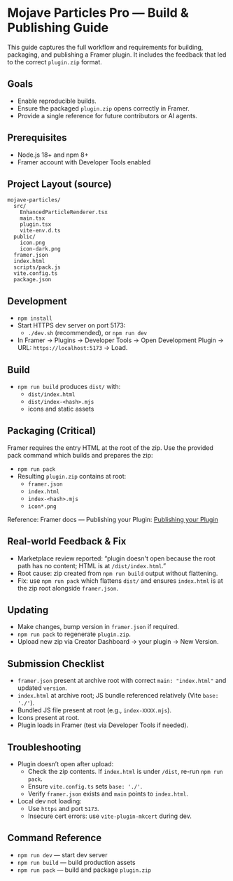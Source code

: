 # Mojave Particles Pro — Build & Publishing Guide

This guide captures the full workflow and requirements for building, packaging, and publishing a Framer plugin. It includes the feedback that led to the correct `plugin.zip` format.

## Goals
- Enable reproducible builds.
- Ensure the packaged `plugin.zip` opens correctly in Framer.
- Provide a single reference for future contributors or AI agents.

## Prerequisites
- Node.js 18+ and npm 8+
- Framer account with Developer Tools enabled

## Project Layout (source)
```
mojave-particles/
  src/
    EnhancedParticleRenderer.tsx
    main.tsx
    plugin.tsx
    vite-env.d.ts
  public/
    icon.png
    icon-dark.png
  framer.json
  index.html
  scripts/pack.js
  vite.config.ts
  package.json
```

## Development
- `npm install`
- Start HTTPS dev server on port 5173:
  - `./dev.sh` (recommended), or `npm run dev`
- In Framer → Plugins → Developer Tools → Open Development Plugin → URL: `https://localhost:5173` → Load.

## Build
- `npm run build` produces `dist/` with:
  - `dist/index.html`
  - `dist/index-<hash>.mjs`
  - icons and static assets

## Packaging (Critical)
Framer requires the entry HTML at the root of the zip. Use the provided pack command which builds and prepares the zip:
- `npm run pack`
- Resulting `plugin.zip` contains at root:
  - `framer.json`
  - `index.html`
  - `index-<hash>.mjs`
  - `icon*.png`

Reference: Framer docs — Publishing your Plugin: [Publishing your Plugin](https://www.framer.com/developers/publishing)

## Real-world Feedback & Fix
- Marketplace review reported: “plugin doesn't open because the root path has no content; HTML is at `/dist/index.html`.”
- Root cause: zip created from `npm run build` output without flattening.
- Fix: use `npm run pack` which flattens `dist/` and ensures `index.html` is at the zip root alongside `framer.json`.

## Updating
- Make changes, bump version in `framer.json` if required.
- `npm run pack` to regenerate `plugin.zip`.
- Upload new zip via Creator Dashboard → your plugin → New Version.

## Submission Checklist
- `framer.json` present at archive root with correct `main: "index.html"` and updated `version`.
- `index.html` at archive root; JS bundle referenced relatively (Vite `base: './'`).
- Bundled JS file present at root (e.g., `index-XXXX.mjs`).
- Icons present at root.
- Plugin loads in Framer (test via Developer Tools if needed).

## Troubleshooting
- Plugin doesn’t open after upload:
  - Check the zip contents. If `index.html` is under `/dist`, re-run `npm run pack`.
  - Ensure `vite.config.ts` sets `base: './'`.
  - Verify `framer.json` exists and `main` points to `index.html`.
- Local dev not loading:
  - Use `https` and port `5173`.
  - Insecure cert errors: use `vite-plugin-mkcert` during dev.

## Command Reference
- `npm run dev` — start dev server
- `npm run build` — build production assets
- `npm run pack` — build and package `plugin.zip`

